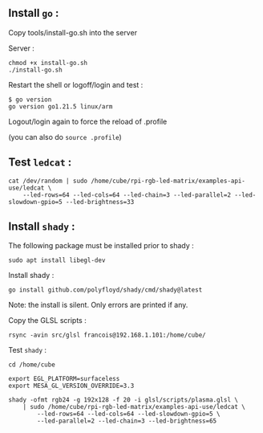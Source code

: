 ## Install `go` : 

Copy tools/install-go.sh into the server

Server : 

    chmod +x install-go.sh
    ./install-go.sh

Restart the shell or logoff/login and test : 

    $ go version
    go version go1.21.5 linux/arm

Logout/login again to force the reload of .profile

(you can also do `source .profile`)


## Test `ledcat` : 

    cat /dev/random | sudo /home/cube/rpi-rgb-led-matrix/examples-api-use/ledcat \
        --led-rows=64 --led-cols=64 --led-chain=3 --led-parallel=2 --led-slowdown-gpio=5 --led-brightness=33


## Install `shady` :

The following package must be installed prior to shady : 

    sudo apt install libegl-dev 

Install shady : 

    go install github.com/polyfloyd/shady/cmd/shady@latest

Note: the install is silent. Only errors are printed if any.

Copy the GLSL scripts : 

    rsync -avin src/glsl francois@192.168.1.101:/home/cube/

Test `shady` : 

    cd /home/cube

    export EGL_PLATFORM=surfaceless
    export MESA_GL_VERSION_OVERRIDE=3.3

    shady -ofmt rgb24 -g 192x128 -f 20 -i glsl/scripts/plasma.glsl \
        | sudo /home/cube/rpi-rgb-led-matrix/examples-api-use/ledcat \
            --led-rows=64 --led-cols=64 --led-slowdown-gpio=5 \
            --led-parallel=2 --led-chain=3 --led-brightness=65

